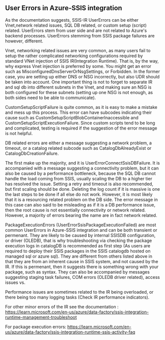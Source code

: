 ## User Errors in Azure-SSIS integration

As the documentation suggests, SSIS-IR UserErrors can be either Vnet,network related issues, SQL DB related, or custom setup (script) related. UserErrors stem from user side and are not related to Azure's backend processes. UserErrors stemming from SSIS package failures are however, different.

Vnet, networking related issues are very common, as many users fail to setup the rather complicated networking configurations required by standard VNet injection of SSIS IR(Integration Runtime). That is, by the way, why express Vnet injection is preferred by some. You might get an error such as MisconfiguredDnsServerOrNsgSettings, or Forbidden. In the former case, you are setting up either DNS or NSG incorrectly, but also UDR should be taken into account. One important thing is not to forget to separate IR and sql db into different subnets in the Vnet, and making sure an NSG is both configured for these subnets (setting up one NSG is not enough, as both sides need to be able to communicate).

CustomSetupScriptFailure is quite common, as it is easy to make a mistake and mess up this process. This error can have subcodes indicating their cause such as CustomSetupScriptBlobContainerInaccessible and CustomSetupScriptExecutionFailure. Since custom scripts tend to be long and complicated, testing is required if the suggestion of the error message is not helpful.

DB related errors are either a message suggesting a network problem, a timeout, or a catalog related subcode such as CatalogDbAlreadyExist or CatalogDbCreationFailure.

The first make up the majority, and it is UserErrorConnectSsisDBFailure. It is accompanied with a message suggesting a connectivity problem, but it can also be caused by a performance bottleneck, because the SQL DB cannot handle the load coming from SSIS, usually scaling the DB to a higher tier has resolved the issue. Setting a retry and timeout is also recommended, but first scaling should be done. Deleting the log count if it is massive is one the last steps to be done if all else do not work. However, it is most likely that it is a resourcing related problem on the DB side. The error message in this case can also said to be misleading as if it is a DB performance issue, then the root cause is not essentially connectivity or network related. However, a majority of errors bearing the name are in fact network related.

PackageExecutionErrors (UserErrorSsisPackageExecutionFailed) are most common UserErrors in Azure-SSIS integration and can be both transient or permenant. They are likely to be caused by internal SSISDB configuration, or driver (OLEDB), that is why troubleshooting via checking the package execution logs in catalogDB is recommended as first step (As users are required to deploy their SSIS packages in the SSIS catalogdb hosted on managed sql or azure sql). They are different from others listed above in that they are from an inherent cause in SSIS system, and not caused by the IR. If this is permenant, then it suggests there is something wrong with your package, such as syntax. They can also be accompanied by messages suggesting staging task failures, COM errors (OLEDB driver related), access issues vs. 

Performance issues are sometimes related to the IR being overloaded, or there being too many logging tasks (Check IR performance indicators). 

For other minor errors of the IR see the documentation : https://learn.microsoft.com/en-us/azure/data-factory/ssis-integration-runtime-management-troubleshoot

For package execution errors: https://learn.microsoft.com/en-us/azure/data-factory/ssis-integration-runtime-ssis-activity-faq
